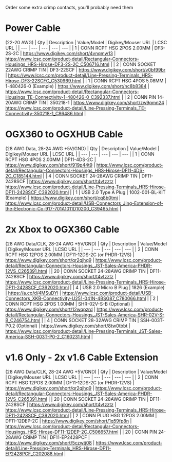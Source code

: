 Order some extra crimp contacts, you'll probably need them

# Power Cable 
(22-20 AWG)
| Qty | Description | Value/Model | Digikey/Mouser URL | LCSC URL |
| --- | --- | --- | --- | --- |
| 1 | CONN RCPT HSG 2POS 2.00MM | DF3-2S-2C | https://www.digikey.com/short/4vnqmw13 | https://www.lcsc.com/product-detail/Rectangular-Connectors-Housings_HRS-Hirose-DF3-2S-2C_C506716.html |
| 2 | CONN SOCKET 22AWG CRIMP TIN | DF3-22SCF | https://www.digikey.com/short/v0bf99br | https://www.lcsc.com/product-detail/Line-Pressing-Terminals_HRS-Hirose-DF3-22SCFC_C530969.html |
| 1 | CONN RCPT HSG 4POS 5.08MM | 1-480426-0 (Example) | https://www.digikey.com/short/nc8b8384 | https://www.lcsc.com/product-detail/Rectangular-Connectors-Housings_TE-Connectivity-1-480426-0_C392337.html |
| 2 | CONN PIN 14-20AWG CRIMP TIN | 350218-1 | https://www.digikey.com/short/zw9qmn24 | https://www.lcsc.com/product-detail/Line-Pressing-Terminals_TE-Connectivity-350218-1_C86486.html |

# OGX360 to OGXHUB Cable 
(28 AWG Data, 28-24 AWG +5V/GND)
| Qty | Description | Value/Model | Digikey/Mouser URL | LCSC URL |
| --- | --- | --- | --- | --- |
| 1 | CONN RCPT HSG 4POS 2.00MM | DF11-4DS-2C | https://www.digikey.com/short/919p44t9 | https://www.lcsc.com/product-detail/Rectangular-Connectors-Housings_HRS-Hirose-DF11-4DS-2C_C185144.html |
| 4 | CONN SOCKET 24-28AWG CRIMP TIN | DF11-2428SCF | https://www.digikey.com/short/t4vtzztz | https://www.lcsc.com/product-detail/Line-Pressing-Terminals_HRS-Hirose-DF11-2428SCF_C392020.html |
| 1 | USB 2.0 Type A Plug | 1002-001-BL-KIT (Example) | https://www.digikey.com/short/cq8b0tmj | https://www.lcsc.com/product-detail/USB-Connectors_Jing-Extension-of-the-Electronic-Co-917-701A1011D10200_C39465.html |

# 2x Xbox to OGX360 Cable 
(28 AWG Data/CLK, 28-24 AWG +5V/GND)
| Qty | Description | Value/Model | Digikey/Mouser URL | LCSC URL |
| --- | --- | --- | --- | --- |
| 2 | CONN RCPT HSG 12POS 2.00MM | DF11-12DS-2C (or PHDR-12VS) | https://www.digikey.com/short/qr2qjhq9 | https://www.lcsc.com/product-detail/Rectangular-Connectors-Housings_JST-Sales-America-PHDR-12VS_C265391.html |
| 20 | CONN SOCKET 24-28AWG CRIMP TIN | DF11-2428SCF | https://www.digikey.com/short/t4vtzztz | https://www.lcsc.com/product-detail/Line-Pressing-Terminals_HRS-Hirose-DF11-2428SCF_C392020.html |
| 4 | USB 2.0 Micro B Plug | 1826 (Example) | https://a.co/d/4MSuDYI | https://www.lcsc.com/product-detail/USB-Connectors_XKB-Connectivity-U251-041N-4BSG87_C780066.html |
| 2 | CONN RCPT HSG 2POS 1.00MM | SHR-02V-S-B (Optional) | https://www.digikey.com/short/12wqpzrd | https://www.lcsc.com/product-detail/Rectangular-Connectors-Housings_JST-Sales-America-SHR-02V-S-B_C246754.html |
| 4 | CONN SOCKET 28-32AWG CRIMP TIN | SSH-003T-P0.2 (Optional) | https://www.digikey.com/short/8tw0tbbt | https://www.lcsc.com/product-detail/Line-Pressing-Terminals_JST-Sales-America-SSH-003T-P0-2_C160231.html |

# v1.6 Only - 2x v1.6 Cable Extension 
(28 AWG Data/CLK, 28-24 AWG +5V/GND)
| Qty | Description | Value/Model | Digikey/Mouser URL | LCSC URL |
| --- | --- | --- | --- | --- |
| 2 | CONN RCPT HSG 12POS 2.00MM | DF11-12DS-2C (or PHDR-12VS) | https://www.digikey.com/short/qr2qjhq9 | https://www.lcsc.com/product-detail/Rectangular-Connectors-Housings_JST-Sales-America-PHDR-12VS_C265391.html |
| 20 | CONN SOCKET 24-28AWG CRIMP TIN | DF11-2428SCF | https://www.digikey.com/short/t4vtzztz | https://www.lcsc.com/product-detail/Line-Pressing-Terminals_HRS-Hirose-DF11-2428SCF_C392020.html |
| 2 | CONN PLUG HSG 12POS 2.00MM | DF11-12DEP-2C | https://www.digikey.com/short/1q59fp8n | https://www.lcsc.com/product-detail/Rectangular-Connectors-Housings_HRS-Hirose-DF11-12DEP-2C_C506657.html |
| 20 | CONN PIN 24-28AWG CRIMP TIN | DF11-EP2428PCF | https://www.digikey.com/short/5czwtj08 | https://www.lcsc.com/product-detail/Line-Pressing-Terminals_HRS-Hirose-DF11-EP2428PCF_C202088.html |
